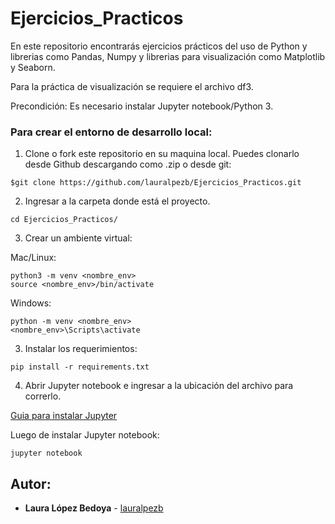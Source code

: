 # Ejercicios_Practicos
En este repositorio encontrarás ejercicios prácticos del uso de Python y librerias como Pandas, Numpy y librerias para visualización como Matplotlib y Seaborn.

Para la práctica de visualización se requiere el archivo df3.

Precondición:
Es necesario instalar Jupyter notebook/Python 3.

### Para crear el entorno de desarrollo local:

1. Clone o fork este repositorio en su maquina local. 
Puedes clonarlo desde Github descargando como .zip o desde git:

```
$git clone https://github.com/lauralpezb/Ejercicios_Practicos.git
```

2. Ingresar a la carpeta donde está el proyecto.

```
cd Ejercicios_Practicos/
```

3. Crear un ambiente virtual:

Mac/Linux:
```
python3 -m venv <nombre_env>
source <nombre_env>/bin/activate
```

Windows:
```
python -m venv <nombre_env>
<nombre_env>\Scripts\activate
```

3. Instalar los requerimientos:
```
pip install -r requirements.txt
```

4. Abrir Jupyter notebook e ingresar a la ubicación del archivo para correrlo.

[Guia para instalar Jupyter](https://medium.com/saturdays-ai/empezando-a-usar-jupyter-notebook-para-python-parte-1-instalación-94e97b4c5f37)

Luego de instalar Jupyter notebook:

```
jupyter notebook
```

## Autor:

- **Laura López Bedoya** - [lauralpezb](https://github.com/lauralpezb)



